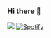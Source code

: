 ### Hi there 👋
![](https://komarev.com/ghpvc/?username=your-SaiBalaji22)
[![Spotify](https://saibalaji22.vercel.app/api/spotify)](https://open.spotify.com/user/USER_NAME)
